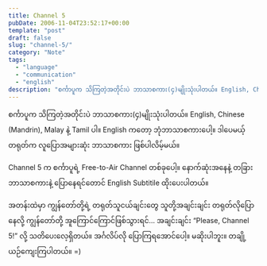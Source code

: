 ```yaml
---
title: Channel 5
pubDate: 2006-11-04T23:52:17+00:00
template: "post"
draft: false
slug: "channel-5/"
category: "Note"
tags:
  - "language"
  - "communication"
  - "english"
description: "စင်္ကာပူက သိကြတဲ့အတိုင်းပဲ ဘာသာစကား(၄)မျိုးသုံးပါတယ်။ English, Chinese (Mandrin), Malay နဲ့ Tamil ပါ။ English ကတော့ ဘုံဘာသာစကားပေါ့။ ဒါပေမယ့် တရုတ်က လူပြောအများဆုံး ဘာသာစကား ဖြစ်ပါလိမ့်မယ်။"
---
```


စင်္ကာပူက သိကြတဲ့အတိုင်းပဲ ဘာသာစကား(၄)မျိုးသုံးပါတယ်။ English, Chinese (Mandrin), Malay နဲ့ Tamil ပါ။ English ကတော့ ဘုံဘာသာစကားပေါ့။ ဒါပေမယ့် တရုတ်က လူပြောအများဆုံး ဘာသာစကား ဖြစ်ပါလိမ့်မယ်။

Channel 5 က စင်္ကာပူရဲ့ Free-to-Air Channel တစ်ခုပေါ့။ နောက်ဆုံးအနေနဲ့ တခြားဘာသာစကားနဲ့ ပြောနေရင်တောင် English Subtitile ထိုးပေးပါတယ်။

အတန်းထဲမှာ ကျွန်တော်တို့ရဲ့ တရုတ်သူငယ်ချင်းတွေ သူတို့အချင်းချင်း တရုတ်လိုပြောနေလို့ ကျွန်တော်တို့ အူကြောင်ကြောင်ဖြစ်သွားရင်&#8230; အချင်းချင်း &#8220;Please, Channel 5!&#8221; လို့ သတိပေးလေ့ရှိတယ်။ အင်္ဂလိပ်လို ပြောကြရအောင်ပေါ့။ မဆိုးပါဘူး။ တချို့ ယဉ်ကျေးကြပါတယ်။ =)
